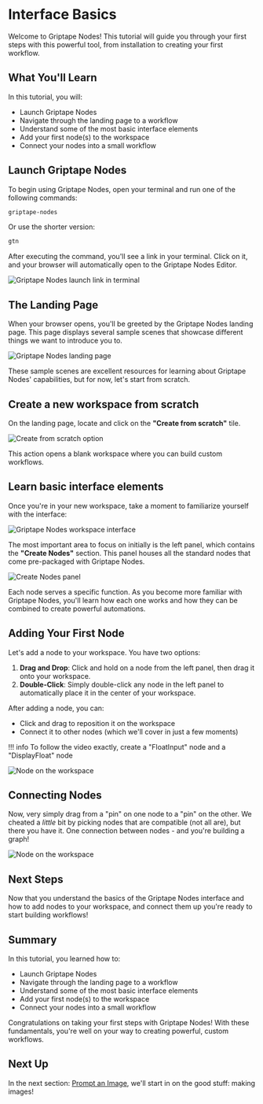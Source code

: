 # Interface Basics

Welcome to Griptape Nodes! This tutorial will guide you through your first steps with this powerful tool, from installation to creating your first workflow.

## What You'll Learn

In this tutorial, you will:
- Launch Griptape Nodes
- Navigate through the landing page to a workflow
- Understand some of the most basic interface elements
- Add your first node(s) to the workspace
- Connect your nodes into a small workflow

## Launch Griptape Nodes

To begin using Griptape Nodes, open your terminal and run one of the following commands:

```bash
griptape-nodes
```

Or use the shorter version:

```bash
gtn
```

After executing the command, you'll see a link in your terminal. Click on it, and your browser will automatically open to the Griptape Nodes Editor.

   ![Griptape Nodes launch link in terminal](assets/launch_link.png)

## The Landing Page

When your browser opens, you'll be greeted by the Griptape Nodes landing page. This page displays several sample scenes that showcase different things we want to introduce you to.

   ![Griptape Nodes landing page](assets/landing_page.png)

These sample scenes are excellent resources for learning about Griptape Nodes' capabilities, but for now, let's start from scratch.

## Create a new workspace from scratch

On the landing page, locate and click on the **"Create from scratch"** tile.

   ![Create from scratch option](assets/create_from_scratch.png)

This action opens a blank workspace where you can build custom workflows.

## Learn basic interface elements

Once you're in your new workspace, take a moment to familiarize yourself with the interface:

   ![Griptape Nodes workspace interface](assets/workspace_interface.png)

The most important area to focus on initially is the left panel, which contains the **"Create Nodes"** section. This panel houses all the standard nodes that come pre-packaged with Griptape Nodes.

   ![Create Nodes panel](assets/create_nodes_panel.png)

Each node serves a specific function. As you become more familiar with Griptape Nodes, you'll learn how each one works and how they can be combined to create powerful automations.

## Adding Your First Node

Let's add a node to your workspace. You have two options:

1. **Drag and Drop**: Click and hold on a node from the left panel, then drag it onto your workspace.
2. **Double-Click**: Simply double-click any node in the left panel to automatically place it in the center of your workspace.

After adding a node, you can:
- Click and drag to reposition it on the workspace
- Connect it to other nodes (which we'll cover in just a few moments)


!!! info
To follow the video exactly, create a "FloatInput" node and a "DisplayFloat" node

   ![Node on the workspace](assets/nodes_in_workspace.png)

## Connecting Nodes

Now, very simply drag from a "pin" on one node to a "pin" on the other.  We cheated a _little_ bit by picking nodes that are compatible (not all are), but there you have it.  One connection between nodes - and you're building a graph!

   ![Node on the workspace](assets/connected.png)

## Next Steps

Now that you understand the basics of the Griptape Nodes interface and how to add nodes to your workspace, and connect them up you're ready to start building workflows! 

## Summary

In this tutorial, you learned how to:
- Launch Griptape Nodes
- Navigate through the landing page to a workflow
- Understand some of the most basic interface elements
- Add your first node(s) to the workspace
- Connect your nodes into a small workflow

Congratulations on taking your first steps with Griptape Nodes! With these fundamentals, you're well on your way to creating powerful, custom workflows.

## Next Up

In the next section: [Prompt an Image](../01_prompt_an_image/FTUE_01_prompt_an_image.md), we'll start in on the good stuff: making images!
